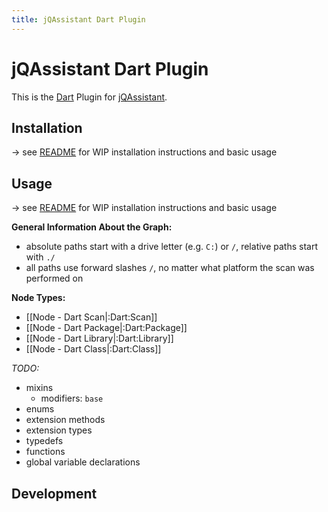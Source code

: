 ```yaml
---
title: jQAssistant Dart Plugin
---
```


# jQAssistant Dart Plugin

This is the [Dart](https://dart.dev) Plugin for [jQAssistant](https://jqassistant.org).

## Installation

-> see [README](https://github.com/jqassistant-plugin/jqassistant-dart-plugin/blob/main/README.md) for WIP installation
instructions and basic usage

## Usage

-> see [README](https://github.com/jqassistant-plugin/jqassistant-dart-plugin/blob/main/README.md) for WIP installation
instructions and basic usage

**General Information About the Graph:**

- absolute paths start with a drive letter (e.g. `C:`) or `/`, relative paths start with `./`
- all paths use forward slashes `/`, no matter what platform the scan was performed on

**Node Types:**

- [[Node - Dart Scan|:Dart:Scan]]
- [[Node - Dart Package|:Dart:Package]]
- [[Node - Dart Library|:Dart:Library]]
- [[Node - Dart Class|:Dart:Class]]

*TODO:*

- mixins
  - modifiers: `base`
- enums
- extension methods
- extension types
- typedefs
- functions
- global variable declarations
## Development
